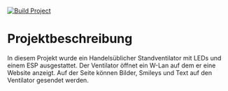 [![Build Project](https://github.com/C3MA/PixelFan/actions/workflows/build_STM32.yml/badge.svg)](https://github.com/C3MA/PixelFan/actions/workflows/build_STM32.yml)


# Projektbeschreibung
In diesem Projekt wurde ein Handelsüblicher Standventilator mit LEDs und einem ESP ausgestattet.
Der Ventilator öffnet ein W-Lan auf dem er eine Website anzeigt. Auf der Seite können Bilder, Smileys und Text auf den Ventilator gesendet werden.
